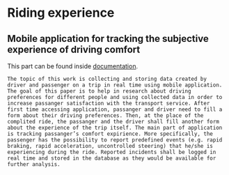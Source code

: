 # Riding experience

## Mobile application for tracking the subjective experience of driving comfort 

This part can be found inside [documentation](doc_0036517897.pdf).
```text
The topic of this work is collecting and storing data created by driver and passenger on a trip in real time using mobile application. The goal of this paper is to help in research about driving preferences for different people and using collected data in order to increase passanger satisfaction with the transport service. After first time accessing application, passanger and driver need to fill a form about their driving preferences. Then, at the place of the complited ride, the passanger and the driver shall fill another form about the experience of the trip itself. The main part of application is tracking passanger’s comfort expirience. More specifically, the passenger has the possibility to report predefined events (e.g. rapid braking, rapid acceleration, uncontrolled steering) that he/she is experiencing during the ride. Reported incidents shall be logged in real time and stored in the database as they would be available for further analysis.
```

